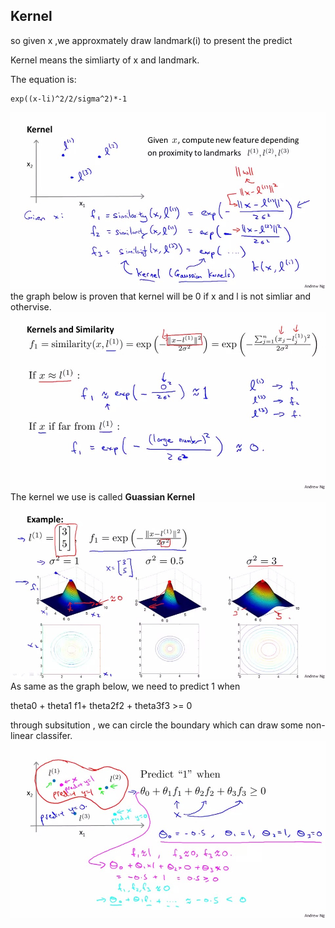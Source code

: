 ## Kernel
so given x ,we approxmately draw landmark(i) to present the predict

Kernel means the simliarty of x and landmark.

The equation is:
```
exp((x-li)^2/2/sigma^2)*-1

```

![](picture/ch7_10.png)
the graph below is proven that kernel will be 0 if x and l is not simliar and othervise.
![](picture/ch7_11.png)
The kernel we use is called <b>Guassian Kernel</b> 
![](picture/ch7_12.png)
As same as the graph below, we need to predict 1 when 

theta0 + theta1 f1+ theta2f2 + theta3f3 >= 0

through subsitution , we can circle the boundary which can draw some non-linear classifer.
![](picture/ch7_13.png)